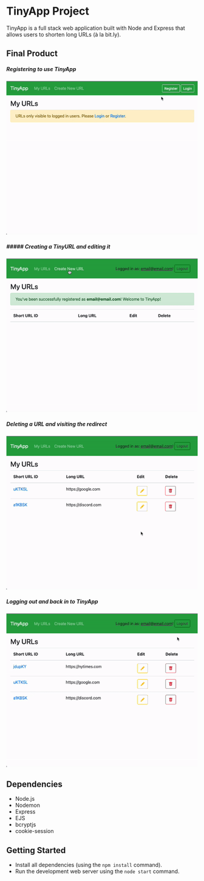 # TinyApp Project

TinyApp is a full stack web application built with Node and Express that allows users to shorten long URLs (à la bit.ly).

## Final Product

##### Registering to use TinyApp
!["Registering to use TinyApp"](https://github.com/adbwu/tinyapp/blob/main/docs/register.gif?raw=true)

##### ##### Creating a TinyURL and editing it
!["Creating a TinyURL and editing it"](https://github.com/adbwu/tinyapp/blob/main/docs/createediturl.gif?raw=true)

##### Deleting a URL and visiting the redirect
!["Deleting a URL and visiting the redirect"](https://github.com/adbwu/tinyapp/blob/main/docs/deleteandhyper.gif?raw=true)

##### Logging out and back in to TinyApp
!["Logging out and back in to TinyApp"](https://github.com/adbwu/tinyapp/blob/main/docs/logoutlogin.gif?raw=true)

## Dependencies

- Node.js
- Nodemon
- Express
- EJS
- bcryptjs
- cookie-session

## Getting Started

- Install all dependencies (using the `npm install` command).
- Run the development web server using the `node start` command.
